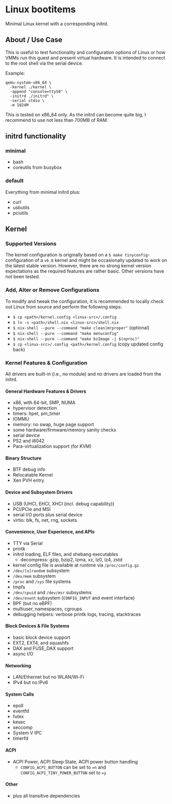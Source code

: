# Linux bootitems

Minimal Linux kernel with a corresponding initrd.

## About / Use Case

This is useful to test functionality and configuration options of Linux or how
VMMs run this guest and present virtual hardware. It is intended to connect to
the root shell via the serial device.

Example:

```console
qemu-system-x86_64 \
  -kernel ./kernel \
  -append "console=ttyS0" \
  -initrd ./initrd" \
  -serial stdio \
  -m 1024M
```

This is tested on x86_64 only. As the initrd can become quite big, I recommend
to use not less than 700MB of RAM.

## initrd functionality

### minimal
- bash
- coreutils from busybox

### default

Everything from minimal initrd plus:

- curl
- usbutils
- pciutils

## Kernel

### Supported Versions

The kernel configuration is originally based on a
`$ make tinyconfig`-configuration of a `v6.8` kernel and might be occasionally
updated to work on the latest stable version. However, there are no strong
kernel version expectations as the required features are rather basic. Other
versions have not been tested.


### Add, Alter or Remove Configurations

To modify and tweak the configuration, it is recommended to locally check out
Linux from source and perform the following steps:

- `$ cp <path>/kernel.config <linux-src>/.config`
- `$ ln -s <path>/shell.nix <linux-src>/shell.nix`
- `$ nix-shell --pure --command "make clean|mrproper"` (optional)
- `$ nix-shell --pure --command "make menuconfig"`
- `$ nix-shell --pure --command "make bzImage -j $(nproc)"`
- `$ cp <linux-src>/.config <path>/kernel.config` (copy updated config back)

### Kernel Features & Configuration

All drivers are built-in (i.e., no module) and no drivers are loaded from the
initrd.

#### General Hardware Features & Drivers

- x86, with 64-bit, SMP, NUMA
- hypervisor detection
- timers: hpet, pm_timer
- IOMMU
- memory: no swap, huge page support
- some hardware/firmware/memory sanity checks
- serial device
- PS2 and i8042
- Para-virtualization support (for KVM)

#### Binary Structure

- BTF debug info
- Relocatable Kernel
- Xen PVH entry

#### Device and Subsystem Drivers

- USB (UHCI, EHCI, XHCI (incl. debug capability))
- PCI/PCIe and MSI
- serial I/O ports plus serial device
- virtio: blk, fs, net, rng, sockets

#### Convenience, User Experience, and APIs

- TTY via Serial
- printk
- initrd loading, ELF files, and shebang executables
  - decompress: gzip, bzip2, lzma, xz, lz0, lz4, zstd
- kernel config file is available at runtime via `/proc/config.gz`
- `/dev/[u]random` subsystem
- `/dev/mem` subsystem
- `/proc` and `/sys` file systems
- tmpfs
- `/dev/cpuid` and `/dev/msr` subsystems
- `/dev/event` subsystem (`CONFIG_INPUT` and event interface)
- BPF (but no eBPF)
- multiuser, namespaces, cgroups
- debugging helpers: verbose printk logs, tracing, stacktraces

#### Block Devices & File Systems

- basic block device support
- EXT2, EXT4, and squashfs
- DAX and FUSE_DAX support
- async I/O

#### Networking

- LAN/Ethernet but no WLAN/Wi-Fi
- IPv4 but no IPv6

#### System Calls

- epoll
- eventfd
- futex
- kexec
- seccomp
- System V IPC
- timerfd

#### ACPI

- ACPI Power, ACPI Sleep State, ACPI power button handling
  - `CONFIG_ACPI_BUTTON` can be set to `=n` and `CONFIG_ACPI_TINY_POWER_BUTTON`
    set to `=y`

#### Other

- plus all transitive dependencies
